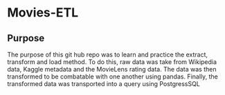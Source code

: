 # Movies-ETL

## Purpose

The purpose of this git hub repo was to learn and practice the extract, transform and load method. To do this, raw data was take from Wikipedia data, Kaggle metadata and the MovieLens rating data. The data was then transformed to be combatable with one another using pandas. Finally, the transformed data was transported into a query using PostgressSQL
